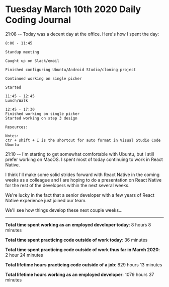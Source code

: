 # Tuesday March 10th 2020 Daily Coding Journal

21:08 -- Today was a decent day at the office. Here's how I spent the day:
```
8:00 - 11:45

Standup meeting

Caught up on Slack/email

Finished configuring Ubuntu/Android Studio/cloning project

Continued working on single picker

Started

11:45 - 12:45
Lunch/Walk

12:45 - 17:30
Finished working on single picker
Started working on step 3 design

Resources:

Notes:
ctr + shift + I is the shortcut for auto format in Visual Studio Code Ubuntu
```
21:10 -- I'm starting to get somewhat comfortable with Ubuntu, but I still prefer working on MacOS. I spent most of today continuing to work in React Native.

I think I'll make some solid strides forward with React Native in the coming weeks as a colleague and I are hoping to do a presentation on React Native for the rest of the developers within the next several weeks.

We're lucky in the fact that a senior developer with a few years of React Native experience just joined our team.

We'll see how things develop these next couple weeks...
___
**Total time spent working as an employed developer today**: 8 hours 8 minutes

**Total time spent practicing code outside of work today**: 36 minutes

**Total time spent practicing code outside of work thus far in March 2020**: 2 hour 24 minutes

**Total lifetime hours practicing code outside of a job**: 829 hours 13 minutes

**Total lifetime hours working as an employed developer**: 1079 hours 37 minutes
